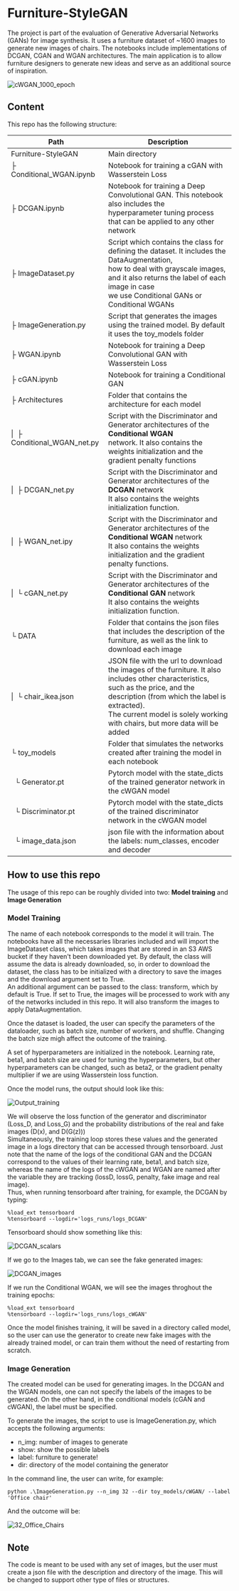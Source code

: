 # Furniture-StyleGAN

The project is part of the evaluation of Generative Adversarial Networks (GANs) for image synthesis. It uses a furniture dataset of ~1600 images to generate new images of chairs. The notebooks include implementations of DCGAN, CGAN and WGAN architectures. The main application is to allow furniture designers to generate new ideas and serve as an additional source of inspiration.

![cWGAN_1000_epoch](https://user-images.githubusercontent.com/58112372/112843098-870fe680-90a2-11eb-98dc-60642ea4e235.gif)

## Content

This repo has the following structure:

| Path | Description |
| ----- | ----- |
| Furniture-StyleGAN | Main directory |
| ├ Conditional_WGAN.ipynb | Notebook for training a cGAN with Wasserstein Loss |
| ├ DCGAN.ipynb | Notebook for training a Deep Convolutional GAN. This notebook also includes the <br> hyperparameter tuning process that can be applied to any other network|
| ├ ImageDataset.py | Script which contains the class for defining the dataset. It includes the DataAugmentation, <br>how to deal with grayscale images, and it also returns the label of each image in case <br> we use Conditional GANs or Conditional WGANs |
| ├ ImageGeneration.py | Script that generates the images using the trained model. By default it uses the toy_models folder |
| ├ WGAN.ipynb | Notebook for training a Deep Convolutional GAN with Wasserstein Loss |
| ├ cGAN.ipynb | Notebook for training a Conditional GAN |
| ├ Architectures | Folder that contains the architecture for each model |
|  \| &nbsp;├ Conditional_WGAN_net.py | Script with the Discriminator and Generator architectures of the **Conditional WGAN** <br> network. It also contains the weights initialization and the gradient penalty functions|
|  \| &nbsp;├ DCGAN_net.py | Script with the Discriminator and Generator architectures of the **DCGAN** network <br> It also contains the weights initialization function.|
|  \| &nbsp;├ WGAN_net.ipy | Script with the Discriminator and Generator architectures of the **Conditional WGAN** network <br> It also contains the weights initialization and the gradient penalty functions. |
|  \| &nbsp;└ cGAN_net.py | Script with the Discriminator and Generator architectures of the **Conditional GAN** network <br> It also contains the weights initialization function. |
| └ DATA | Folder that contains the json files that includes the description of the furniture, as well as the link to download each image |
|  \| &nbsp;└ chair_ikea.json | JSON file with the url to download the images of the furniture. It also includes other characteristics, <br> such as the price, and the description (from which the label is extracted). <br>The current model is solely working with chairs, but more data will be added|
| └ toy_models | Folder that simulates the networks created after training the model in each notebook |
| &nbsp;&nbsp;└ Generator.pt | Pytorch model with the state_dicts of the trained generator network in the cWGAN model|
| &nbsp;&nbsp;└ Discriminator.pt | Pytorch model with the state_dicts of the trained discriminator network in the cWGAN model|
| &nbsp;&nbsp;└ image_data.json | json file with the information about the labels: num_classes, encoder and decoder|

## How to use this repo

The usage of this repo can be roughly divided into two: **Model training** and **Image Generation**

### Model Training

The name of each notebook corresponds to the model it will train. The notebooks have all the necessaries libraries included and will import the ImageDataset class, which takes images that are stored in an S3 AWS bucket if they haven't been downloaded yet. By default, the class will assume the data is already downloaded, so, in order to download the dataset, the class has to be initialized with a directory to save the images and the download argument set to True. <br>
An additional argument can be passed to the class: transform, which by default is True. If set to True, the images will be processed to work with any of the networks included in this repo. It will also transform the images to apply DataAugmentation. <br>

Once the dataset is loaded, the user can specify the parameters of the dataloader, such as batch size, number of workers, and shuffle. Changing the batch size migh affect the outcome of the training. <br>

A set of hyperparameters are initialized in the notebook. Learning rate, beta1, and batch size are used for tuning the hyperparameters, but other hyperparameters can be changed, such as beta2, or the gradient penalty multiplier if we are using Wasserstein loss function. <br>

Once the model runs, the output should look like this:

![Output_training](https://user-images.githubusercontent.com/58112372/112840650-e7515900-909f-11eb-8bea-e777d3da4ee4.png)

We will observe the loss function of the generator and discriminator (Loss_D, and Loss_G) and the probability distributions of the real and fake images (D(x), and D(G(z)))<br>
Simultaneously, the training loop stores these values and the generated image in a logs directory that can be accessed through tensorboard. Just note that the name of the logs of the conditional GAN and the DCGAN correspond to the values of their learning rate, beta1, and batch size, whereas the name of the logs of the cWGAN and WGAN are named after the variable they are tracking (lossD, lossG, penalty, fake image and real image).<br>
Thus, when running tensorboard after training, for example, the DCGAN by typing: <br>
```
%load_ext tensorboard
%tensorboard --logdir='logs_runs/logs_DCGAN'
```

Tensorboard should show something like this:

![DCGAN_scalars](https://user-images.githubusercontent.com/58112372/112842296-b3773300-90a1-11eb-94d6-e391490edf41.png)

If we go to the Images tab, we can see the fake generated images:

![DCGAN_images](https://user-images.githubusercontent.com/58112372/112842360-c1c54f00-90a1-11eb-80be-4509d18302f9.png)

If we run the Conditional WGAN, we will see the images throghout the training epochs: <br>
```
%load_ext tensorboard
%tensorboard --logdir='logs_runs/logs_cWGAN'
```


Once the model finishes training, it will be saved in a directory called model, so the user can use the generator to create new fake images with the already trained model, or can train them without the need of restarting from scratch.

### Image Generation

The created model can be used for generating images. In the DCGAN and the WGAN models, one can not specify the labels of the images to be generated. On the other hand, in the conditional models (cGAN and cWGAN), the label must be specified. <br>

To generate the images, the script to use is ImageGeneration.py, which accepts the following arguments: <br>
- n_img: number of images to generate
- show: show the possible labels
- label: furniture to generate!
- dir: directory of the model containing the generator

In the command line, the user can write, for example:
```
python .\ImageGeneration.py --n_img 32 --dir toy_models/cWGAN/ --label 'Office chair'
```
And the outcome will be:

![32_Office_Chairs](https://user-images.githubusercontent.com/58112372/113498926-b0e96300-9511-11eb-88cb-e75847f0d5ef.png)



## Note

The code is meant to be used with any set of images, but the user must create a json file with the description and directory of the image. This will be changed to support other type of files or structures. 
